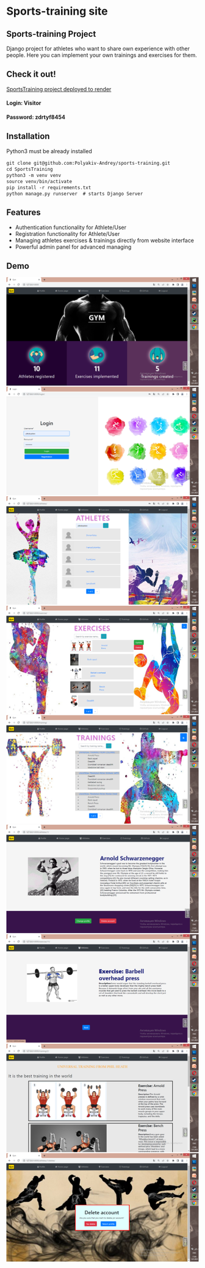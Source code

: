 # Sports-training site


## Sports-training Project
Django project for athletes who want to share own experience with other people.
Here you can implement your own trainings and exercises for them.


## Check it out!
[SportsTraining project deployed to render](https://gym-s6rc.onrender.com/login/)
#### Login: Visitor
#### Password: zdrtyf8454

## Installation
Python3 must be already installed

```shell
git clone git@github.com:Polyakiv-Andrey/sports-training.git
cd SportsTraining
python3 -m venv venv
source venv/bin/activate
pip install -r requirements.txt
python manage.py runserver  # starts Django Server
```

## Features
* Authentication functionality for Athlete/User
* Registration functionality for Athlete/User
* Managing athletes exercises & trainings directly from website interface
* Powerful admin panel for advanced managing

## Demo

![website interface](readme-photos/home-page.png)
![website interface](readme-photos/login.png)
![website interface](readme-photos/athlete-list.png)
![website interface](readme-photos/exercise-list.png)
![website interface](readme-photos/training-list.png)
![website interface](readme-photos/profile.png)
![website interface](readme-photos/exercise-detail.png)
![website interface](readme-photos/training-detail.png)
![website interface](readme-photos/delete-page.png)